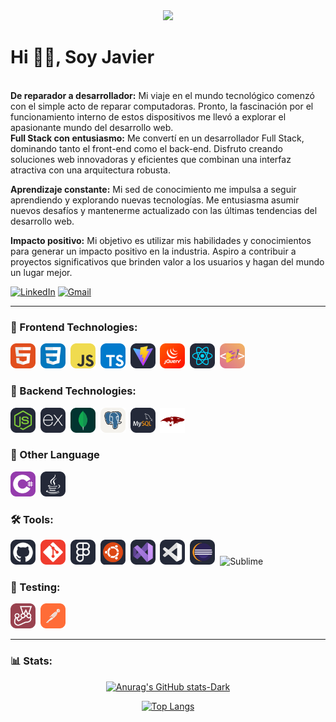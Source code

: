 <div align="center">
    <img src="https://media.giphy.com/media/v1.Y2lkPTc5MGI3NjExbnN1eDlmZXN0ZTlxN2lkY2hmMmtleTZ3a3N1aGNlbGQ0ejRtb3M4ZSZlcD12MV9pbnRlcm5hbF9naWZfYnlfaWQmY3Q9Zw/qgQUggAC3Pfv687qPC/giphy.gif" width="350">
    <br>
</div>
   <h1>Hi 👋🏻, Soy Javier</h1>
   <br>
<span>
<b>De reparador a desarrollador:</b> Mi viaje en el mundo tecnológico comenzó con el simple acto de reparar computadoras. Pronto, la fascinación por el funcionamiento interno de estos dispositivos me llevó a explorar el apasionante mundo del desarrollo web.
<br>
<b>Full Stack con entusiasmo:</b> Me convertí en un desarrollador Full Stack, dominando tanto el front-end como el back-end. Disfruto creando soluciones web innovadoras y eficientes que combinan una interfaz atractiva con una arquitectura robusta.

<b>Aprendizaje constante:</b> Mi sed de conocimiento me impulsa a seguir aprendiendo y explorando nuevas tecnologías. Me entusiasma asumir nuevos desafíos y mantenerme actualizado con las últimas tendencias del desarrollo web.

<b>Impacto positivo:</b> Mi objetivo es utilizar mis habilidades y conocimientos para generar un impacto positivo en la industria. Aspiro a contribuir a proyectos significativos que brinden valor a los usuarios y hagan del mundo un lugar mejor.
</span>

<span> </span>

[![LinkedIn](https://img.shields.io/badge/linkedin-%230077B5.svg?style=for-the-badge&logo=linkedin&logoColor=white)](https://www.linkedin.com/in/javierruizporta/)
[![Gmail](https://img.shields.io/badge/Gmail-D14836?style=for-the-badge&logo=gmail&logoColor=white)](mailto:javierrp94@gmail.com)
<hr>

<div align="left">
    <h3> 🔨 Frontend Technologies: </h3>
<img src="https://raw.githubusercontent.com/tandpfun/skill-icons/59059d9d1a2c092696dc66e00931cc1181a4ce1f/icons/HTML.svg" tittle="HTML5" alt="HTML" witdh="40" height="40"/>&nbsp;
<img src="https://raw.githubusercontent.com/tandpfun/skill-icons/59059d9d1a2c092696dc66e00931cc1181a4ce1f/icons/CSS.svg" tittle="CSS3" alt="CSS" witdh="40" height="40"/>&nbsp;
<img src="https://raw.githubusercontent.com/tandpfun/skill-icons/59059d9d1a2c092696dc66e00931cc1181a4ce1f/icons/JavaScript.svg" tittle="JavaScript" alt="Javascript" witdh="40" height="40"/>&nbsp;
<img src="https://raw.githubusercontent.com/tandpfun/skill-icons/59059d9d1a2c092696dc66e00931cc1181a4ce1f/icons/TypeScript.svg" tittle="TypeScript" alt="TypeScrypt" witdh="40" height="40"/>&nbsp;
<img src="https://github.com/tandpfun/skill-icons/blob/main/icons/Vite-Dark.svg" tittle="Vite" alt="Vite" witdh="40" height="40"/>&nbsp;
<img src="https://github.com/tandpfun/skill-icons/blob/main/icons/JQuery.svg" tittle="Jquery" alt="JQuery" witdh="40" height="40"/>&nbsp;
<img src="https://raw.githubusercontent.com/tandpfun/skill-icons/59059d9d1a2c092696dc66e00931cc1181a4ce1f/icons/React-Dark.svg" tittle="React" alt="React" witdh="40" height="40"/>&nbsp;
<img src="https://raw.githubusercontent.com/tandpfun/skill-icons/59059d9d1a2c092696dc66e00931cc1181a4ce1f/icons/StyledComponents.svg" tittle="Styled" alt="Styled" witdh="40" height="40"/>&nbsp;
 <h3> 🔧 Backend Technologies: </h3>
<img src="https://raw.githubusercontent.com/tandpfun/skill-icons/59059d9d1a2c092696dc66e00931cc1181a4ce1f/icons/NodeJS-Dark.svg" tittle="Node" alt="Node" witdh="40" height="40"/>&nbsp;
<img src="https://raw.githubusercontent.com/tandpfun/skill-icons/59059d9d1a2c092696dc66e00931cc1181a4ce1f/icons/ExpressJS-Dark.svg" tittle="Express" alt="Express" witdh="40" height="40"/>&nbsp;
<img src="https://raw.githubusercontent.com/tandpfun/skill-icons/59059d9d1a2c092696dc66e00931cc1181a4ce1f/icons/MongoDB.svg" tittle="MongoDB" alt="MondoDB" witdh="40" height="40"/>&nbsp;
<img src="https://github.com/tandpfun/skill-icons/blob/main/icons/PostgreSQL-Light.svg" tittle="PostGreSQL" alt="PostgreSQL" witdh="40" height="40"/>&nbsp;
<img src="https://raw.githubusercontent.com/tandpfun/skill-icons/59059d9d1a2c092696dc66e00931cc1181a4ce1f/icons/MySQL-Dark.svg" tittle="mysql" alt="mysql" witdh="40" height="40"/>&nbsp;
<img src="https://raw.githubusercontent.com/github/explore/80688e429a7d4ef2fca1e82350fe8e3517d3494d/topics/mongoose/mongoose.png" tittle="Mongoose" alt="Mongoose" witdh="40" height="40"/>&nbsp;

  <h3> 📄 Other Language</h3>
<img src="https://github.com/tandpfun/skill-icons/blob/main/icons/CS.svg" tittle="C#" alt="C#" witdh="40" height="40"/>&nbsp;
<img src="https://github.com/tandpfun/skill-icons/blob/main/icons/Java-Dark.svg" tittle="Java" alt="Java" witdh="40" height="40"/>&nbsp;

 <h3> 🛠 Tools: </h3>
 
<img src="https://raw.githubusercontent.com/tandpfun/skill-icons/59059d9d1a2c092696dc66e00931cc1181a4ce1f/icons/Github-Dark.svg" tittle="GitHub" alt="Github" witdh="40" height="40"/>&nbsp;
<img src="https://raw.githubusercontent.com/tandpfun/skill-icons/59059d9d1a2c092696dc66e00931cc1181a4ce1f/icons/Git.svg" tittle="Git" alt="Git" witdh="40" height="40"/>&nbsp;
<img src="https://raw.githubusercontent.com/tandpfun/skill-icons/59059d9d1a2c092696dc66e00931cc1181a4ce1f/icons/Figma-Dark.svg" tittle="Figma" alt="Figma" witdh="40" height="40"/>&nbsp;
<img src="https://github.com/tandpfun/skill-icons/blob/main/icons/Ubuntu-Dark.svg" tittle="Ubuntu" alt="Ubuntu" witdh="40" height="40"/>&nbsp;
<img src="https://github.com/tandpfun/skill-icons/blob/main/icons/VisualStudio-Dark.svg" tittle="VS" alt="VS" witdh="40" height="40"/>&nbsp;
<img src="https://github.com/tandpfun/skill-icons/blob/main/icons/VSCode-Dark.svg" tittle="VS" alt="VS" witdh="40" height="40"/>&nbsp;
<img src="https://github.com/tandpfun/skill-icons/blob/main/icons/Eclipse-Dark.svg" tittle="Eclipse" alt="Eclipse" witdh="40" height="40"/>&nbsp;
<img src="https://github.com/tandpfun/skill-icons/blob/main/icons/Sublime-Dark.svg" tittle="Sublime" alt="Sublime" witdh="40" height="40"/>&nbsp;

  <h3> 🧪 Testing: </h3>
<img src="https://raw.githubusercontent.com/tandpfun/skill-icons/59059d9d1a2c092696dc66e00931cc1181a4ce1f/icons/Jest.svg" tittle="Jest" alt="Jest" witdh="40" height="40"/>&nbsp;
<img src="https://github.com/tandpfun/skill-icons/blob/main/icons/Postman.svg" tittle="Postman" alt="Postman" witdh="40" height="40"/>&nbsp; 
</div>

<hr>

<h3> 📊 Stats: </h3>
<div align="center">




[![Anurag's GitHub stats-Dark](https://github-readme-stats.vercel.app/api?username=ruizj&show_icons=true&theme=dark#gh-dark-mode-only)](https://github.com/anuraghazra/github-readme-stats#gh-dark-mode-only)

[![Top Langs ](https://github-readme-stats.vercel.app/api/top-langs/?username=ruizj&langs_count=5&theme=dark#gh-dark-mode-only&layout=compact)](https://github.com/anuraghazra/github-readme-stats)

 </div>
